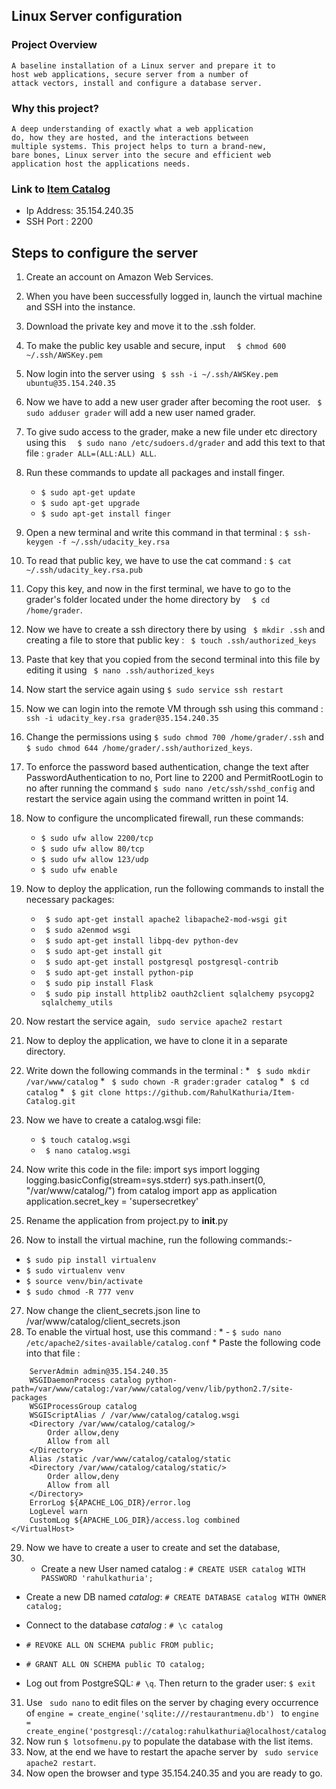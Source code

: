 ## Linux Server configuration


### Project Overview
	A baseline installation of a Linux server and prepare it to 
	host web applications, secure server from a number of 
	attack vectors, install and configure a database server.

### Why this project?
	A deep understanding of exactly what a web application 
	do, how they are hosted, and the interactions between 
	multiple systems. This project helps to turn a brand-new,
	bare bones, Linux server into the secure and efficient web 
	application host the applications needs.

### Link to [Item Catalog](https://github.com/RahulKathuria/Item-Catalog)

* Ip Address: 35.154.240.35
* SSH Port : 2200
## Steps to configure the server 
1. Create an account on Amazon Web Services.
2.  When you have been successfully logged in, launch the virtual machine and SSH into the instance.
3. Download the private key and move it to the .ssh folder.
4. To make the public key usable and secure, input 
	```  $ chmod 600 ~/.ssh/AWSKey.pem```
5. Now login into the server using ``` $ ssh -i ~/.ssh/AWSKey.pem ubuntu@35.154.240.35```
6. Now we have to add a new user grader after becoming the root user. ``` $ sudo adduser grader```  will add a new user named grader.
7. To give sudo access to the grader, make a new file under etc directory using this ``` 
$ sudo nano /etc/sudoers.d/grader``` and add this text to that file : ```grader ALL=(ALL:ALL) ALL```.

8. Run these commands to update all packages and install finger.
	*   `$ sudo apt-get update`
	*	 `$ sudo apt-get upgrade`
	*    `$ sudo apt-get install finger` 
9.  Open a new terminal and write this command in that terminal :  ```$ ssh-keygen -f ~/.ssh/udacity_key.rsa ```
10. To read that public key, we have to use the cat command : ```$ cat ~/.ssh/udacity_key.rsa.pub```
11.  Copy this key, and now in the first terminal, we have to go to the grader's folder located under the home directory by ```  $ cd /home/grader```.
12. Now we have to create a ssh directory there by using ``` $ mkdir .ssh``` and creating a file to store that public key : ``` $ touch .ssh/authorized_keys```
13. Paste that key that you copied from the second terminal into this file by editing it using ``` $ nano .ssh/authorized_keys``` 
14. Now start the service again using ```$ sudo service ssh restart```
15.  Now we can login into the remote VM through ssh using this command : ```ssh -i udacity_key.rsa grader@35.154.240.35```
16. Change the permissions using `$ sudo chmod 700 /home/grader/.ssh` and `$ sudo chmod 644 /home/grader/.ssh/authorized_keys`.
17.  To enforce the password based authentication, change the text after PasswordAuthentication to no, Port line to 2200 and PermitRootLogin to no after running the command ```$ sudo nano /etc/ssh/sshd_config``` and restart the service again using the command written in point 14.
18. Now to configure the uncomplicated firewall, run these commands:
	  *  `$ sudo ufw allow 2200/tcp`
	  *  `$ sudo ufw allow 80/tcp`
   	  *  `$ sudo ufw allow 123/udp`
  	  *  `$ sudo ufw enable`
 
19. Now to deploy the application, run the following commands to install the necessary packages:
	* ``` $ sudo apt-get install apache2 libapache2-mod-wsgi git```
	* ``` $ sudo a2enmod wsgi```
	* ``` $ sudo apt-get install libpq-dev python-dev```
	* ``` $ sudo apt-get install git```
	* ``` $ sudo apt-get install postgresql postgresql-contrib```
	* ``` $ sudo apt-get install python-pip```
	* ``` $ sudo pip install Flask```
	* ``` $ sudo pip install httplib2 oauth2client sqlalchemy psycopg2 sqlalchemy_utils```
20. Now restart the service again,  ``` sudo service apache2 restart```
21. Now to deploy the application, we have to clone it in a separate directory.
22. Write down the following commands in the terminal : 
		* ``` $ sudo mkdir /var/www/catalog```
		* ``` $ sudo chown -R grader:grader catalog```
		* ``` $ cd catalog```
		* ``` $ git clone https://github.com/RahulKathuria/Item-Catalog.git```
23. Now we have to create a catalog.wsgi file: 
	*  ```$ touch catalog.wsgi```
	* ``` $ nano catalog.wsgi```
24. Now write this code in the file: 
 import sys 
 import logging
 logging.basicConfig(stream=sys.stderr)
sys.path.insert(0, "/var/www/catalog/")
from catalog import app as application
application.secret_key = 'supersecretkey'

 25. Rename the application from project.py to __init__.py
 26. Now to install the virtual machine, run the following commands:-   
*  ```$ sudo pip install virtualenv```
*  ```$ sudo virtualenv venv```
*  ```$ source venv/bin/activate```
*   ```$ sudo chmod -R 777 venv```

27. Now change the client_secrets.json line to /var/www/catalog/client_secrets.json
28. To enable the virtual host, use this command : 
		* -   `$ sudo nano /etc/apache2/sites-available/catalog.conf`
		* Paste the following code into that file : 
```<VirtualHost *:80>
    ServerAdmin admin@35.154.240.35
    WSGIDaemonProcess catalog python-path=/var/www/catalog:/var/www/catalog/venv/lib/python2.7/site-packages
    WSGIProcessGroup catalog
    WSGIScriptAlias / /var/www/catalog/catalog.wsgi
    <Directory /var/www/catalog/catalog/>
        Order allow,deny
        Allow from all
    </Directory>
    Alias /static /var/www/catalog/catalog/static
    <Directory /var/www/catalog/catalog/static/>
        Order allow,deny
        Allow from all
    </Directory>
    ErrorLog ${APACHE_LOG_DIR}/error.log
    LogLevel warn
    CustomLog ${APACHE_LOG_DIR}/access.log combined
</VirtualHost>
```
29. Now we have to create a user to create and set the database,
30. -   Create a new User named  catalog :  `# CREATE USER catalog WITH PASSWORD 'rahulkathuria';`
    
-   Create a new DB named  _catalog_:  `# CREATE DATABASE catalog WITH OWNER catalog;`
    
-   Connect to the database  _catalog_  :  `# \c catalog`
    
-    `# REVOKE ALL ON SCHEMA public FROM public;`
    
-    `# GRANT ALL ON SCHEMA public TO catalog;`
    
-   Log out from PostgreSQL:  `# \q`. Then return to the  grader  user:  `$ exit`
31. Use ``` sudo nano``` to edit files on the server by chaging every occurrence of ```engine = create_engine('sqlite:///restaurantmenu.db') ``` to ```engine = create_engine('postgresql://catalog:rahulkathuria@localhost/catalog```
32. Now run ```$ lotsofmenu.py``` to populate the database with the list items.
33. Now, at the end we have to restart the apache server by ``` sudo service apache2 restart```.
34. Now open the browser and type 35.154.240.35 and you are ready to go.
